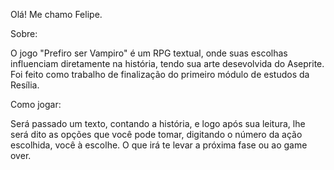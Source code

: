 Olá! Me chamo Felipe.

Sobre:

O jogo "Prefiro ser Vampiro" é um RPG textual, onde suas escolhas influenciam diretamente na história, tendo sua arte desevolvida do Aseprite. Foi feito como trabalho de finalização do primeiro módulo de estudos da Resília.

Como jogar: 

Será passado um texto, contando a história, e logo após sua leitura, lhe será dito as opções que você pode tomar, digitando o número da ação escolhida, você à escolhe. O que irá te levar a próxima fase ou ao game over.
